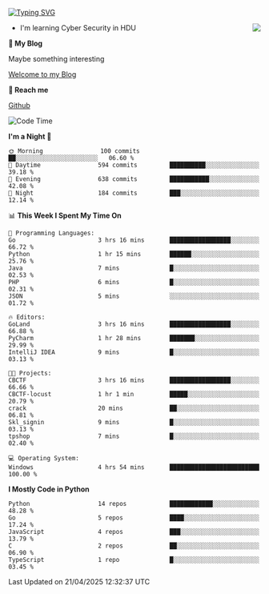 [![Typing SVG](https://readme-typing-svg.herokuapp.com?font=Fira+Code&pause=1000&random=false&width=450&height=60&lines=Hello+%F0%9F%91%8B%F0%9F%8F%BB;I'm+JBNRZ)](https://git.io/typing-svg)

<a href="#">
  <img align="right" src="https://github-readme-stats.vercel.app/api?username=JBNRZ&show_icons=true&bg_color=15,f2f7fd,E0EAFC" />
</a>

- I'm learning Cyber Security in HDU

 **🌱 My Blog**

Maybe something interesting

[Welcome to my Blog](https://jbnrz.com.cn/)

 **💬 Reach me** 

[Github](https://github.com/JBNRZ)


<!--START_SECTION:waka-->
![Code Time](http://img.shields.io/badge/Code%20Time-1%2C154%20hrs%2029%20mins-blue)

**I'm a Night 🦉** 

```text
🌞 Morning                100 commits         ██░░░░░░░░░░░░░░░░░░░░░░░   06.60 % 
🌆 Daytime                594 commits         ██████████░░░░░░░░░░░░░░░   39.18 % 
🌃 Evening                638 commits         ███████████░░░░░░░░░░░░░░   42.08 % 
🌙 Night                  184 commits         ███░░░░░░░░░░░░░░░░░░░░░░   12.14 % 
```


📊 **This Week I Spent My Time On** 

```text
💬 Programming Languages: 
Go                       3 hrs 16 mins       █████████████████░░░░░░░░   66.72 % 
Python                   1 hr 15 mins        ██████░░░░░░░░░░░░░░░░░░░   25.76 % 
Java                     7 mins              █░░░░░░░░░░░░░░░░░░░░░░░░   02.53 % 
PHP                      6 mins              █░░░░░░░░░░░░░░░░░░░░░░░░   02.31 % 
JSON                     5 mins              ░░░░░░░░░░░░░░░░░░░░░░░░░   01.72 % 

🔥 Editors: 
GoLand                   3 hrs 16 mins       █████████████████░░░░░░░░   66.88 % 
PyCharm                  1 hr 28 mins        ███████░░░░░░░░░░░░░░░░░░   29.99 % 
IntelliJ IDEA            9 mins              █░░░░░░░░░░░░░░░░░░░░░░░░   03.13 % 

🐱‍💻 Projects: 
CBCTF                    3 hrs 16 mins       █████████████████░░░░░░░░   66.66 % 
CBCTF-locust             1 hr 1 min          █████░░░░░░░░░░░░░░░░░░░░   20.79 % 
crack                    20 mins             ██░░░░░░░░░░░░░░░░░░░░░░░   06.81 % 
Skl_signin               9 mins              █░░░░░░░░░░░░░░░░░░░░░░░░   03.13 % 
tpshop                   7 mins              █░░░░░░░░░░░░░░░░░░░░░░░░   02.40 % 

💻 Operating System: 
Windows                  4 hrs 54 mins       █████████████████████████   100.00 % 
```

**I Mostly Code in Python** 

```text
Python                   14 repos            ████████████░░░░░░░░░░░░░   48.28 % 
Go                       5 repos             ████░░░░░░░░░░░░░░░░░░░░░   17.24 % 
JavaScript               4 repos             ███░░░░░░░░░░░░░░░░░░░░░░   13.79 % 
C                        2 repos             ██░░░░░░░░░░░░░░░░░░░░░░░   06.90 % 
TypeScript               1 repo              █░░░░░░░░░░░░░░░░░░░░░░░░   03.45 % 
```




 Last Updated on 21/04/2025 12:32:37 UTC
<!--END_SECTION:waka-->
